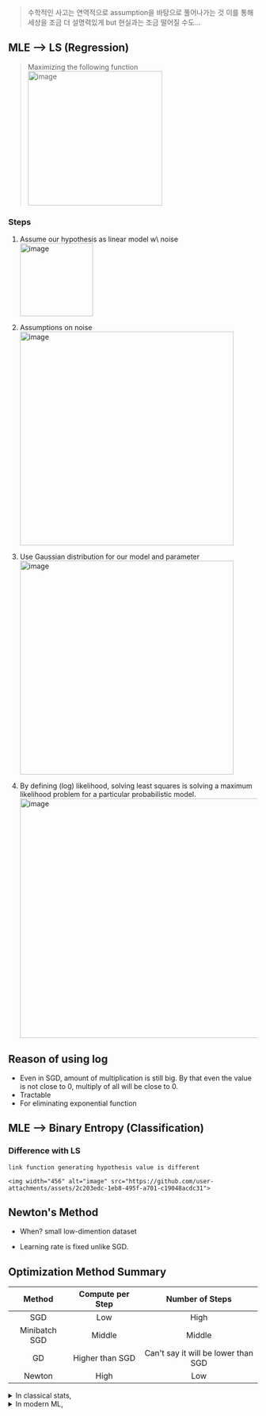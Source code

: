 > 수학적인 사고는 연역적으로 assumption을 바탕으로 풀어나가는 것 이를 통해 세상을 조금 더 설명력있게 but 현실과는 조금 떨어질 수도...

## MLE --> LS (Regression)  
> Maximizing the following function  
> <img width="271" alt="image" src="https://github.com/user-attachments/assets/8120b87f-5e0f-4880-b603-b81c55f6f525">
### Steps
1. Assume our hypothesis as linear model w\ noise  
    <img width="147" alt="image" src="https://github.com/user-attachments/assets/0f3cea65-f5bb-4a5f-8b4a-f1f76fe64218">  

2. Assumptions on noise  
    <img width="431" alt="image" src="https://github.com/user-attachments/assets/b1375f35-c4cc-4f6e-924f-ad92da1b2ff3">
3. Use Gaussian distribution for our model and parameter  
    <img width="431" alt="image" src="https://github.com/user-attachments/assets/1a69f09a-38d2-4714-84d0-9467b330545e">

4. By defining (log) likelihood, solving least squares is solving a maximum likelihood problem for a particular probabilistic model. 
    <img width="483" alt="image" src="https://github.com/user-attachments/assets/180fe6f9-4558-466b-b48b-e82b2b7ec056">

## Reason of using log
- Even in SGD, amount of multiplication is still big. By that even the value is not close to 0, multiply of all will be close to 0.
- Tractable
- For eliminating exponential function

## MLE --> Binary Entropy (Classification)  

### Difference with LS
    link function generating hypothesis value is different  

    <img width="456" alt="image" src="https://github.com/user-attachments/assets/2c203edc-1eb8-495f-a701-c19048acdc31">


## Newton's Method
- When?
    small low-dimention dataset   

- Learning rate is fixed unlike SGD.

## Optimization Method Summary

|Method|Compute per Step|Number of Steps|
|:---:|:---:|:---:|
|SGD|Low|High|
|Minibatch SGD|Middle|Middle|
|GD|Higher than SGD|Can't say it will be lower than SGD|
|Newton|High|Low|

<details>
<summary>In classical stats, </summary>

```
d is small, n is often small, exact parameters matter
```
</details>

<details>
<summary>In modern ML, </summary>

```
d is huge, n is huge, parameters used only for prediction(Individual parameters don't have such meanings)
```
</details>
